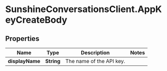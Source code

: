 # SunshineConversationsClient.AppKeyCreateBody

## Properties

Name | Type | Description | Notes
------------ | ------------- | ------------- | -------------
**displayName** | **String** | The name of the API key. | 


